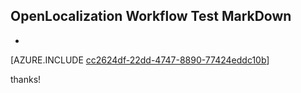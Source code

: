 ## OpenLocalization Workflow Test MarkDown
* 

[AZURE.INCLUDE [cc2624df-22dd-4747-8890-77424eddc10b](calleeMd1.md)]

 
thanks!